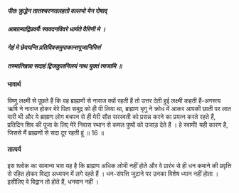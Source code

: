 ##### पीतः क्रुद्धेन तातश्चरणतलहतो वल्लभो येन रोषाद्
##### आबाल्याद्विप्रवर्यैः स्ववदनविवरे धार्यते वैरिणी मे ।
##### गेहं मे छेदयन्ति प्रतिदिवसमुमाकान्तपूजानिमित्तं
##### तस्मात्खिन्ना सदाहं द्विजकुलनिलयं नाथ युक्तं त्यजामि ॥

#### भावार्थ

विष्णु लक्ष्मी से पूछते हैं कि वह ब्राह्मणों से नाराज क्यों रहती हैं तो उत्तर देती हुई लक्ष्मी कहती हैं-अगस्त्य ऋषि ने नाराज होकर मेरे पिता समुद्र को ही पी लिया था, ब्राह्मण भृगु ने क्रोध में आकर आपकी छाती पर लात मारी थी और ये ब्राह्मण लोग बचपन से ही मेरी सौत सरस्वती को प्रसन्न करने का प्रयत्न करते रहते हैं, प्रतिदिन शिव की पूजा के लिए मेरे निवास स्थान से कमल पुष्पों को उजाड़ देते हैं । हे स्वामी! यही कारण है, जिससे मैं ब्राह्मणों से सदा दूर रहती हूं ॥ 16 ॥

#### तात्पर्य

इस श्लोक का सामान्य भाव यह है कि ब्राह्मण अधिक लोभी नहीं होते और वे प्रारंभ से ही धन कमाने की प्रवृत्ति से रहित होकर विद्या अध्ययन में लगे रहते हैं । धन-संपत्ति जुटाने पर उनका विशेष ध्यान नहीं होता । इसीलिए वे विद्वान तो होते हैं, धनवान नहीं ।